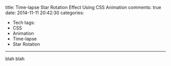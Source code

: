 title: Time-lapse Star Rotation Effect Using CSS Animation
comments: true
date: 2014-11-11 20:42:30
categories:
- Tech
tags:
- CSS
- Animation
- Time-lapse
- Star Rotation
---
blah blah

<!-- more -->
